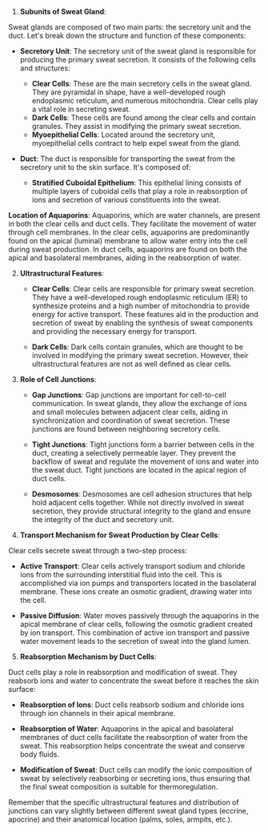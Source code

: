 1. **Subunits of Sweat Gland**:

Sweat glands are composed of two main parts: the secretory unit and the duct. Let's break down the structure and function of these components:

   - **Secretory Unit**: The secretory unit of the sweat gland is responsible for producing the primary sweat secretion. It consists of the following cells and structures:
     - **Clear Cells**: These are the main secretory cells in the sweat gland. They are pyramidal in shape, have a well-developed rough endoplasmic reticulum, and numerous mitochondria. Clear cells play a vital role in secreting sweat.
     - **Dark Cells**: These cells are found among the clear cells and contain granules. They assist in modifying the primary sweat secretion.
     - **Myoepithelial Cells**: Located around the secretory unit, myoepithelial cells contract to help expel sweat from the gland.

   - **Duct**: The duct is responsible for transporting the sweat from the secretory unit to the skin surface. It's composed of:
     - **Stratified Cuboidal Epithelium**: This epithelial lining consists of multiple layers of cuboidal cells that play a role in reabsorption of ions and secretion of various constituents into the sweat.

**Location of Aquaporins**:
Aquaporins, which are water channels, are present in both the clear cells and duct cells. They facilitate the movement of water through cell membranes. In the clear cells, aquaporins are predominantly found on the apical (luminal) membrane to allow water entry into the cell during sweat production. In duct cells, aquaporins are found on both the apical and basolateral membranes, aiding in the reabsorption of water.

2. **Ultrastructural Features**:

   - **Clear Cells**: Clear cells are responsible for primary sweat secretion. They have a well-developed rough endoplasmic reticulum (ER) to synthesize proteins and a high number of mitochondria to provide energy for active transport. These features aid in the production and secretion of sweat by enabling the synthesis of sweat components and providing the necessary energy for transport.

   - **Dark Cells**: Dark cells contain granules, which are thought to be involved in modifying the primary sweat secretion. However, their ultrastructural features are not as well defined as clear cells.

3. **Role of Cell Junctions**:

   - **Gap Junctions**: Gap junctions are important for cell-to-cell communication. In sweat glands, they allow the exchange of ions and small molecules between adjacent clear cells, aiding in synchronization and coordination of sweat secretion. These junctions are found between neighboring secretory cells.

   - **Tight Junctions**: Tight junctions form a barrier between cells in the duct, creating a selectively permeable layer. They prevent the backflow of sweat and regulate the movement of ions and water into the sweat duct. Tight junctions are located in the apical region of duct cells.

   - **Desmosomes**: Desmosomes are cell adhesion structures that help hold adjacent cells together. While not directly involved in sweat secretion, they provide structural integrity to the gland and ensure the integrity of the duct and secretory unit.

4. **Transport Mechanism for Sweat Production by Clear Cells**:

Clear cells secrete sweat through a two-step process:

   - **Active Transport**: Clear cells actively transport sodium and chloride ions from the surrounding interstitial fluid into the cell. This is accomplished via ion pumps and transporters located in the basolateral membrane. These ions create an osmotic gradient, drawing water into the cell.

   - **Passive Diffusion**: Water moves passively through the aquaporins in the apical membrane of clear cells, following the osmotic gradient created by ion transport. This combination of active ion transport and passive water movement leads to the secretion of sweat into the gland lumen.

5. **Reabsorption Mechanism by Duct Cells**:

Duct cells play a role in reabsorption and modification of sweat. They reabsorb ions and water to concentrate the sweat before it reaches the skin surface:

   - **Reabsorption of Ions**: Duct cells reabsorb sodium and chloride ions through ion channels in their apical membrane.
   
   - **Reabsorption of Water**: Aquaporins in the apical and basolateral membranes of duct cells facilitate the reabsorption of water from the sweat. This reabsorption helps concentrate the sweat and conserve body fluids.

   - **Modification of Sweat**: Duct cells can modify the ionic composition of sweat by selectively reabsorbing or secreting ions, thus ensuring that the final sweat composition is suitable for thermoregulation.

Remember that the specific ultrastructural features and distribution of junctions can vary slightly between different sweat gland types (eccrine, apocrine) and their anatomical location (palms, soles, armpits, etc.).
